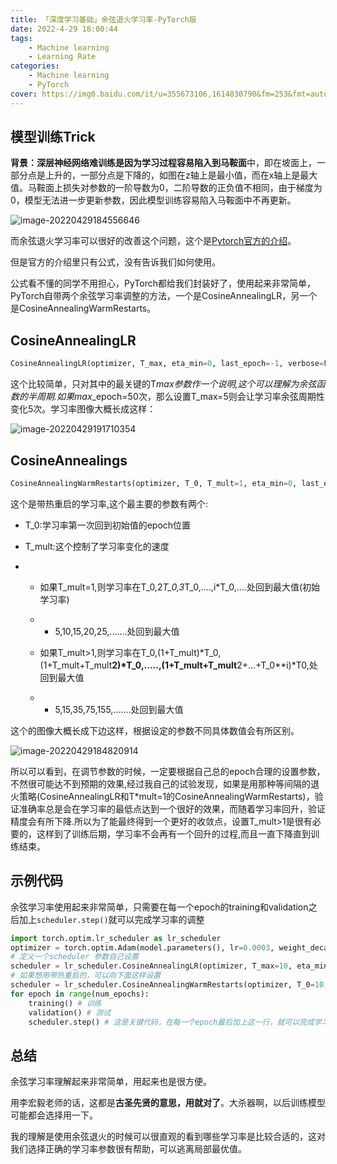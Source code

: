 ```yaml
---
title: 「深度学习基础」余弦退火学习率-PyTorch版
date: 2022-4-29 18:00:44
tags:
	- Machine learning
	- Learning Rate
categories:
	- Machine learning
	- PyTorch
cover: https://img0.baidu.com/it/u=355673106,1614830790&fm=253&fmt=auto&app=138&f=JPEG?w=800&h=500
---
```


## 模型训练Trick

**背景：**深层神经网络难训练是因为学习过程**容易陷入到马鞍面**中，即在坡面上，一部分点是上升的，一部分点是下降的，如图在z轴上是最小值，而在x轴上是最大值。马鞍面上损失对参数的一阶导数为0，二阶导数的正负值不相同，由于梯度为0，模型无法进一步更新参数，因此模型训练容易陷入马鞍面中不再更新。

![image-20220429184556646](http://img.peterli.club/img/image-20220429184556646.png)

而余弦退火学习率可以很好的改善这个问题，这个是[Pytorch官方的介绍](https://pytorch.org/docs/stable/generated/torch.optim.lr_scheduler.CosineAnnealingLR.html)。

但是官方的介绍里只有公式，没有告诉我们如何使用。

公式看不懂的同学不用担心，PyTorch都给我们封装好了，使用起来非常简单，PyTorch自带两个余弦学习率调整的方法，一个是CosineAnnealingLR，另一个是CosineAnnealingWarmRestarts。

## CosineAnnealingLR

```python
CosineAnnealingLR(optimizer, T_max, eta_min=0, last_epoch=-1, verbose=False):
```



这个比较简单，只对其中的最关键的T*max参数作一个说明,这个可以理解为余弦函数的半周期.如果max*_epoch=50次，那么设置T_max=5则会让学习率余弦周期性变化5次。学习率图像大概长成这样：

![image-20220429191710354](http://img.peterli.club/img/image-20220429191710354.png)

## CosineAnnealings

```python
CosineAnnealingWarmRestarts(optimizer, T_0, T_mult=1, eta_min=0, last_epoch=-1, verbose=False):
```



这个是带热重启的学习率,这个最主要的参数有两个:

- T_0:学习率第一次回到初始值的epoch位置

- T_mult:这个控制了学习率变化的速度

- - 如果T_mult=1,则学习率在T_0,2*T_0,3*T_0,....,i*T_0,....处回到最大值(初始学习率)

  - - 5,10,15,20,25,.......处回到最大值

  - 如果T_mult>1,则学习率在T_0,(1+T_mult)*T_0,(1+T_mult+T_mult**2)*T_0,.....,(1+T_mult+T_mult**2+...+T_0**i)*T0,处回到最大值

  - - 5,15,35,75,155,.......处回到最大值

这个的图像大概长成下边这样，根据设定的参数不同具体数值会有所区别。

![image-20220429184820914](http://img.peterli.club/img/image-20220429184820914.png)

所以可以看到，在调节参数的时候，一定要根据自己总的epoch合理的设置参数，不然很可能达不到预期的效果,经过我自己的试验发现，如果是用那种等间隔的退火策略(CosineAnnealingLR和T*mult=1的CosineAnnealingWarmRestarts)，验证准确率总是会在学习率的最低点达到一个很好的效果，而随着学习率回升，验证精度会有所下降.所以为了能最终得到一个更好的收敛点，设置T_mult>1是很有必要的，这样到了训练后期，学习率不会再有一个回升的过程,而且一直下降直到训练结束。

## 示例代码

余弦学习率使用起来非常简单，只需要在每一个epoch的training和validation之后加上`scheduler.step()`就可以完成学习率的调整

```python
import torch.optim.lr_scheduler as lr_scheduler
optimizer = torch.optim.Adam(model.parameters(), lr=0.0003, weight_decay=1e-5) # 这里可以随便换optimizer
# 定义一个scheduler 参数自己设置
scheduler = lr_scheduler.CosineAnnealingLR(optimizer, T_max=10, eta_min=1e-5)
# 如果想用带热重启的，可以向下面这样设置
scheduler = lr_scheduler.CosineAnnealingWarmRestarts(optimizer, T_0=10, T_mult=10, eta_min=1e-5)
for epoch in range(num_epochs):
    training() # 训练
    validation() # 测试
    scheduler.step() # 这是关键代码，在每一个epoch最后加上这一行，就可以完成学习率的调整
```

## 总结

余弦学习率理解起来非常简单，用起来也是很方便。

用李宏毅老师的话，这都是**古圣先贤的意思，用就对了**。大杀器啊，以后训练模型可能都会选择用一下。

我的理解是使用余弦退火的时候可以很直观的看到哪些学习率是比较合适的，这对我们选择正确的学习率参数很有帮助，可以逃离局部最优值。
